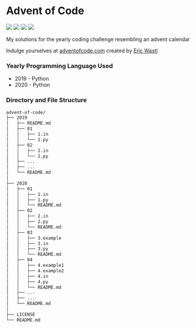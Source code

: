 # Advent of Code

[![](https://img.shields.io/github/languages/count/dinesh-k-natarajan/advent-of-code)]()
[![](https://img.shields.io/github/languages/top/dinesh-k-natarajan/advent-of-code?color=yellow)]()
[![](https://img.shields.io/github/last-commit/dinesh-k-natarajan/advent-of-code?color=white)]()
[![](https://sloc.xyz/github/dinesh-k-natarajan/advent-of-code/?category=comments)]()

My solutions for the yearly coding challenge resembling an advent calendar

Indulge yourselves at [adventofcode.com](https://adventofcode.com/about) created by [Eric Wastl](http://was.tl/)

### Yearly Programming Language Used
 * 2019 - Python
 * 2020 - Python

### Directory and File Structure
```bash
advent-of-code/
├── 2019
│   ├── README.md
│   ├── 01
│   │   ├── 1.in
│   │   └── 1.py
│   ├── 02
│   │   ├── 2.in
│   │   └── 2.py
│   ├── ...
│   ├── ...
│   └── README.md
│
├── 2020 
│   ├── 01
│   │   ├── 1.in
│   │   ├── 1.py
│   │   └── README.md
│   ├── 02
│   │   ├── 2.in
│   │   ├── 2.py
│   │   └── README.md
│   ├── 03
│   │   ├── 3.example
│   │   ├── 3.in
│   │   ├── 3.py
│   │   └── README.md
│   ├── 04
│   │   ├── 4.example1
│   │   ├── 4.example2
│   │   ├── 4.in
│   │   ├── 4.py
│   │   └── README.md
│   ├── ...
│   ├── ...
│   └── README.md
│ 
├── LICENSE
└── README.md
